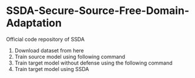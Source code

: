 # SSDA-Secure-Source-Free-Domain-Adaptation
Official code repository of SSDA

1) Download dataset from here
2) Train source model using following command
3) Train target model without defense using the following command
4) Train target model using SSDA 
